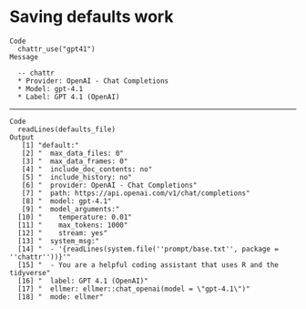 # Saving defaults work

    Code
      chattr_use("gpt41")
    Message
      
      -- chattr 
      * Provider: OpenAI - Chat Completions
      * Model: gpt-4.1
      * Label: GPT 4.1 (OpenAI)

---

    Code
      readLines(defaults_file)
    Output
       [1] "default:"                                                                 
       [2] "  max_data_files: 0"                                                      
       [3] "  max_data_frames: 0"                                                     
       [4] "  include_doc_contents: no"                                               
       [5] "  include_history: no"                                                    
       [6] "  provider: OpenAI - Chat Completions"                                    
       [7] "  path: https://api.openai.com/v1/chat/completions"                       
       [8] "  model: gpt-4.1"                                                         
       [9] "  model_arguments:"                                                       
      [10] "    temperature: 0.01"                                                    
      [11] "    max_tokens: 1000"                                                     
      [12] "    stream: yes"                                                          
      [13] "  system_msg:"                                                            
      [14] "  - '{readLines(system.file(''prompt/base.txt'', package = ''chattr''))}'"
      [15] "  - You are a helpful coding assistant that uses R and the tidyverse"     
      [16] "  label: GPT 4.1 (OpenAI)"                                                
      [17] "  ellmer: ellmer::chat_openai(model = \"gpt-4.1\")"                       
      [18] "  mode: ellmer"                                                           

